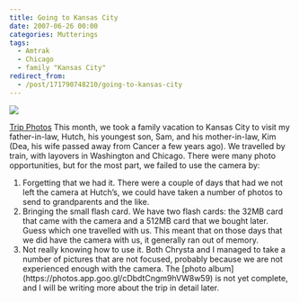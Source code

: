 ```yaml
---
title: Going to Kansas City
date: 2007-06-26 00:00
categories: Mutterings
tags:
  - Amtrak
  - Chicago
  - family "Kansas City"
redirect_from:
  - /post/171790748210/going-to-kansas-city
---
```

[![](https://lh3.google.com/image/randall.h.wood/RnMbjIOsuYE/AAAAAAAAA7o/wrAWmitJ1F0/s160-c/KansasCity2007.jpg)](https://photos.app.goo.gl/cDbdtCngm9hVW8w59)

[Trip Photos](https://photos.app.goo.gl/cDbdtCngm9hVW8w59)
This month, we took a family vacation to Kansas City to visit my father-in-law, Hutch, his youngest son, Sam, and his mother-in-law, Kim (Dea, his wife passed away from Cancer a few years ago). We travelled by train, with layovers in Washington and Chicago. There were many photo opportunities, but for the most part, we failed to use the camera by:

<ol><li>Forgetting that we had it. There were a couple of days that had we not left the camera at Hutch&rsquo;s, we could have taken a number of photos to send to grandparents and the like.</li>
<li>Bringing the small flash card. We have two flash cards: the 32MB card that came with the camera and a 512MB card that we bought later. Guess which one travelled with us. This meant that on those days that we did have the camera with us, it generally ran out of memory.</li>
<li>Not really knowing how to use it. Both Chrysta and I managed to take a number of pictures that are not focused, probably because we are not experienced enough with the camera.
The [photo album](https://photos.app.goo.gl/cDbdtCngm9hVW8w59) is not yet complete, and I will be writing more about the trip in detail later.</li>
</ol>
